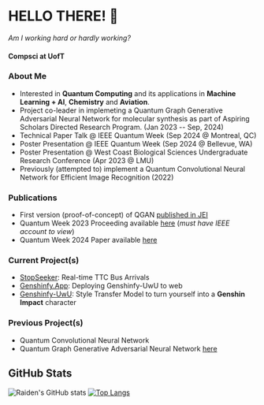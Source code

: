 # HELLO THERE! 👋
*Am I working hard or hardly working?* 

#### Compsci at UofT

### About Me  
- Interested in **Quantum Computing** and its applications in  **Machine Learning + AI**, **Chemistry** and **Aviation**.  
- Project co-leader in implemeting a Quantum Graph Generative Adversarial Neural Network for molecular synthesis as part of Aspiring Scholars Directed Research Program. (Jan 2023 -- Sep, 2024)
- Technical Paper Talk @ IEEE Quantum Week (Sep 2024 @ Montreal, QC)
- Poster Presentation @ IEEE Quantum Week (Sep 2024 @ Bellevue, WA)
- Poster Presentation @ West Coast Biological Sciences Undergraduate Research Conference (Apr 2023 @ LMU)
- Previously (attempted to) implement a Quantum Convolutional Neural Network for Efficient Image Recognition (2022)

### Publications
- First version (proof-of-concept) of QGAN [published in JEI](https://emerginginvestigators.org/articles/22-143)
- Quantum Week 2023 Proceeding available [here](https://ieeexplore.ieee.org/document/10313850) (*must have IEEE account to view*)
- Quantum Week 2024 Paper available [here](https://replay.dropbox.com/project/pid_rp:AAAAANG4lKGujHlMkFWN9JJU-R9gOh5YPK1YCx3X1n1NyYwA/video/pid_rv:AAAAAJolA3ikDaDaxG8P_rXnj5ULG8nyMaNEFXoLr9ztMD3Z)

### Current Project(s)
- [StopSeeker](https://github.com/Raiden-Makoto/stopseeker): Real-time TTC Bus Arrivals
- [Genshinfy.App](https://github.com/Raiden-Makoto/genshinfy-app): Deploying Genshinfy-UwU to web
- [Genshinfy-UwU](https://github.com/Raiden-Makoto/Genshinfy-UwU): Style Transfer Model to turn yourself into a **Genshin Impact** character

  
### Previous Project(s)
- Quantum Convolutional Neural Network 
- Quantum Graph Generative Adversarial Neural Network [here](https://github.com/Raiden-Makoto/QWGraphGAN-GP)

## GitHub Stats
![Raiden's GitHub stats](https://github-readme-stats.vercel.app/api?username=Raiden-Makoto&show_icons=true&theme=highcontrast)
[![Top Langs](https://github-readme-stats.vercel.app/api/top-langs/?username=Raiden-Makoto&theme=highcontrast)](https://github.com/anuraghazra/github-readme-stats)
